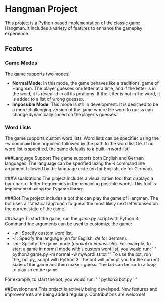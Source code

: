 # Hangman Project
This project is a Python-based implementation of the classic game Hangman. It includes a variety of features to enhance the gameplay experience.  

## Features

### Game Modes
The game supports two modes:
- **Normal Mode**: In this mode, the game behaves like a traditional game of Hangman. The player guesses one letter at a time, and if the letter is in the word, it is revealed in all its positions. If the letter is not in the word, it is added to a list of wrong guesses.
- **Impossible Mode**: This mode is still in development. It is designed to be a more challenging version of the game where the word to guess can change dynamically based on the player's guesses.


### Word Lists
The game supports custom word lists. Word lists can be specified using the -w command line argument followed by the path to the word list file. If no word list is specified, the game defaults to a built-in word list.

###Language Support
The game supports both English and German languages. The language can be specified using the -l command line argument followed by the language code (en for English, de for German).

###Visualizations
The project includes a visualization tool that displays a bar chart of letter frequencies in the remaining possible words. This tool is implemented using the Pygame library.

###Bot
The project includes a bot that can play the game of Hangman. The bot uses a statistical approach to guess the most likely next letter based on the current state of the game.

##Usage
To start the game, run the _game.py_ script with Python 3. Command line arguments can be used to customize the game:

- _-w <wordlist-path>_: Specify custom word list.
- _-l <language>_: Specify the language (_en_ for English, _de_ for German).
- _-m <mode>_: Specify the game mode (_normal_ or _impossible_).
For example, to start a game in normal mode with a custom word list, you would run:
'''
python3 game.py -m normal -w mywordlist.txt
'''
To use the bot, run the_ bot.py_ script with Python 3. The bot will prompt you for the current state of the game and then make a guess. The bot can be run in a loop to play an entire game.

For example, to start the bot, you would run:
'''
python3 bot.py
'''

##Development
This project is actively being developed. New features and improvements are being added regularly. Contributions are welcome!
